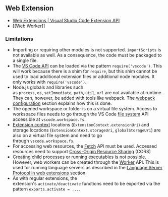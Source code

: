 ## Web Extension
- [Web Extensions | Visual Studio Code Extension API](https://code.visualstudio.com/api/extension-guides/web-extensions)
- [[Web Worker]]

### Limitations
- Importing or requiring other modules is not supported. `importScripts` is not available as well. As a consequence, the code must be packaged to a single file.
- The [VS Code API](https://code.visualstudio.com/api/references/vscode-api) can be loaded via the pattern `require('vscode')`. This will work because there is a shim for `require`, but this shim cannot be used to load additional extension files or additional node modules. It only works with `require('vscode')`.
- Node.js globals and libraries such as `process`, `os`, `setImmediate`, `path`, `util`, `url` are not available at runtime. They can, however, be added with tools like webpack. The [webpack configuration](https://code.visualstudio.com/api/extension-guides/web-extensions#webpack-configuration) section explains how this is done.
- The opened workspace or folder is on a virtual file system. Access to workspace files needs to go through the VS Code [file system](https://code.visualstudio.com/api/references/vscode-api#FileSystem) API accessible at `vscode.workspace.fs`.
- [Extension context](https://code.visualstudio.com/api/references/vscode-api#ExtensionContext) locations (`ExtensionContext.extensionUri`) and storage locations (`ExtensionContext.storageUri`, `globalStorageUri`) are also on a virtual file system and need to go through `vscode.workspace.fs`.
- For accessing web resources, the [Fetch](https://developer.mozilla.org/docs/Web/API/Fetch_API) API must be used. Accessed resources need to support [Cross-Origin Resource Sharing](https://developer.mozilla.org/docs/Web/HTTP/CORS) (CORS)
- Creating child processes or running executables is not possible. However, web workers can be created through the [Worker](https://developer.mozilla.org/en-US/docs/Web/API/Worker) API. This is used for running language servers as described in the [Language Server Protocol in web extensions](https://code.visualstudio.com/api/extension-guides/web-extensions#language-server-protocol-in-web-extensions) section.
- As with regular extensions, the extension's `activate/deactivate` functions need to be exported via the pattern `exports.activate = ...`.
